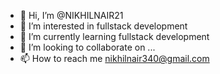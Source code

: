 - 👋 Hi, I’m @NIKHILNAIR21
- 👀 I’m interested in fullstack development
- 🌱 I’m currently learning fullstack development
- 💞️ I’m looking to collaborate on ...
- 📫 How to reach me nikhilnair340@gmail.com

<!---
NIKHILNAIR21/NIKHILNAIR21 is a ✨ special ✨ repository because its `README.md` (this file) appears on your GitHub profile.
You can click the Preview link to take a look at your changes.
--->

